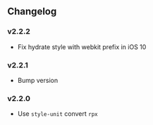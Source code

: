 ## Changelog

### v2.2.2

- Fix hydrate style with webkit prefix in iOS 10

### v2.2.1

- Bump version

### v2.2.0

- Use `style-unit` convert `rpx`
